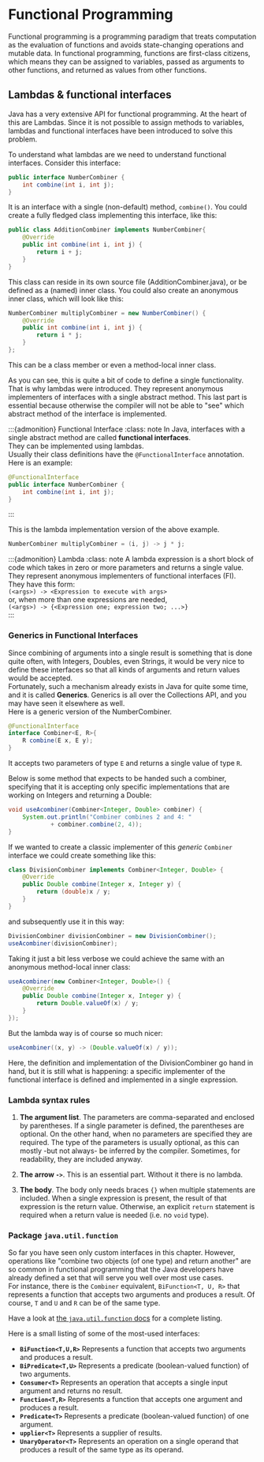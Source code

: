 # Functional Programming

Functional programming is a programming paradigm that treats computation as the evaluation of functions and avoids state-changing operations and mutable data. In functional programming, functions are first-class citizens, which means they can be assigned to variables, passed as arguments to other functions, and returned as values from other functions.  


## Lambdas & functional interfaces
Java has a very extensive API for functional programming. At the heart of this are Lambdas. Since it is not possible to assign methods to variables, lambdas and functional interfaces have been introduced to solve this problem.

To understand what lambdas are we need to understand functional interfaces. Consider this interface:

```java
public interface NumberCombiner {
    int combine(int i, int j);
}
```

It is an interface with a single (non-default) method, `combine()`. You could create a fully fledged class implementing this interface, like this:

```java
public class AdditionCombiner implements NumberCombiner{
    @Override
    public int combine(int i, int j) {
        return i + j;
    }
}
```

This class can reside in its own source file (AdditionCombiner.java), or be defined as a (named) inner class.
You could also create an anonymous inner class, which will look like this:

```java
NumberCombiner multiplyCombiner = new NumberCombiner() {
    @Override
    public int combine(int i, int j) {
        return i * j;
    }
};
```

This can be a class member or even a method-local inner class.  

As you can see, this is quite a bit of code to define a single functionality. That is why lambdas were introduced. They represent anonymous implementers of interfaces with a single abstract method. This last part is essential because otherwise the compiler will not be able to "see" which abstract method of the interface is implemented. 

:::{admonition} Functional Interface
:class: note
In Java, interfaces with a single abstract method are called **functional interfaces**.  
They can be implemented using lambdas.  
Usually their class definitions have the `@FunctionalInterface` annotation.
Here is an example:

```java
@FunctionalInterface
public interface NumberCombiner {
    int combine(int i, int j);
}
```
:::

This is the lambda implementation version of the above example.

```java
NumberCombiner multiplyCombiner = (i, j) -> j * j;
```

:::{admonition} Lambda
:class: note
A lambda expression is a short block of code which takes in zero or more parameters and returns a single value.  They represent anonymous implementers of functional interfaces (FI).  
They have this form:  
`(<args>) -> <Expression to execute with args>`  
or, when more than one expressions are needed,  
`(<args>) -> {<Expression one; expression two; ...>}`  
:::


### Generics in Functional Interfaces

Since combining of arguments into a single result is something that is done quite often, with Integers, Doubles, even Strings, it would be very nice to define these interfaces so that all kinds of arguments and return values would be accepted.  
Fortunately, such a mechanism already exists in Java for quite some time, and it is called **Generics**. 
Generics is all over the Collections API, and you may have seen it elsewhere as well.     
Here is a generic version of the NumberCombiner.

```java
@FunctionalInterface
interface Combiner<E, R>{
    R combine(E x, E y);
}
```

It accepts two parameters of type `E` and returns a single value of type `R`. 

Below is some method that expects to be handed such a combiner, specifying that it is accepting 
only specific implementations that are working on Integers and returning a Double:

```java
void useAcombiner(Combiner<Integer, Double> combiner) {
    System.out.println("Combiner combines 2 and 4: "
            + combiner.combine(2, 4));
}
```

If we wanted to create a classic implementer of this _generic_ `Combiner` interface we could create something like this:

```java
class DivisionCombiner implements Combiner<Integer, Double> {
    @Override
    public Double combine(Integer x, Integer y) {
        return (double)x / y;
    }
}
```

and subsequently use it in this way:

```java
DivisionCombiner divisionCombiner = new DivisionCombiner();
useAcombiner(divisionCombiner);
```

Taking it just a bit less verbose we could achieve the same with an anonymous method-local inner class:

```java
useAcombiner(new Combiner<Integer, Double>() {
    @Override
    public Double combine(Integer x, Integer y) {
        return Double.valueOf(x) / y;
    }
});
```

But the lambda way is of course so much nicer:

```java
useAcombiner((x, y) -> (Double.valueOf(x) / y));
```

Here, the definition and implementation of the DivisionCombiner go hand in hand, but it is still what is happening: 
a specific implementer of the functional interface is defined and implemented in a single expression.


### Lambda syntax rules

1. **The argument list**. The parameters are comma-separated and enclosed by parentheses.
If a single parameter is defined, the parentheses are optional. On the other hand, when no parameters are specified they are required. The type of the parameters is usually optional, as this can mostly -but not always- be inferred by the compiler. Sometimes, for readability, they are included anyway. 

2. **The arrow `->`**. This is an essential part. Without it there is no lambda.

3. **The body**. The body only needs braces `{}` when multiple statements are included. When a single expression is present, the result of that expression is the return value. Otherwise, an explicit `return` statement is required when a return value is needed (i.e. no `void` type). 

### Package `java.util.function`

So far you have seen only custom interfaces in this chapter. However, operations like "combine two objects (of one type) and return another" are so common in functional programming that the Java developers have already defined a set that will serve you well over most use cases.  
For instance, there is the `Combiner` equivalent, `BiFunction<T, U, R>` that represents a function that accepts two arguments and produces a result. Of course, `T` and `U` and `R` can be of the same type.  

Have a look at [the `java.util.function` docs](https://docs.oracle.com/en/java/javase/18/docs/api/index.html) for a complete listing.

Here is a small listing of some of the most-used interfaces:  

* **`BiFunction<T,U,R>`** Represents a function that accepts two arguments and produces a result.
* **`BiPredicate<T,U>`** Represents a predicate (boolean-valued function) of two arguments.
* **`Consumer<T>`** Represents an operation that accepts a single input argument and returns no result.
* **`Function<T,R>`** Represents a function that accepts one argument and produces a result.
* **`Predicate<T>`** Represents a predicate (boolean-valued function) of one argument.
* **`upplier<T>`** Represents a supplier of results.
* **`UnaryOperator<T>`** Represents an operation on a single operand that produces a result of the same type as its operand.






